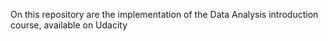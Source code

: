 On this repository are the implementation of the Data Analysis introduction course, available on Udacity
